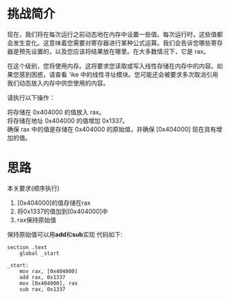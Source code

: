 # 挑战简介

现在，我们将在每次运行之前动态地在内存中设置一些值。每次运行时，这些值都会发生变化。这意味着您需要对寄存器进行某种公式运算。我们会告诉您哪些寄存器是预先设置的，以及您应该将结果放在哪里。在大多数情况下，它是 rax。

在这个级别，您将使用内存。这将要求您读取或写入线性存储在内存中的内容。如果您感到困惑，请查看 'ike 中的线性寻址模块。您可能还会被要求多次取消引用我们动态放入内存中供您使用的内容。

请执行以下操作：

将存储在 0x404000 的值放入 rax。  
将存储在地址 0x404000 的值增加 0x1337。  
确保 rax 中的值是存储在 0x404000 的原始值，并确保 [0x404000] 现在具有增加的值。  

# 思路
本关要求(顺序执行)
1. [0x404000]的值存储在rax
2. 将0x1337的值加到[0x404000]中
3. rax保持原始值

保持原始值可以用**add**和**sub**实现
代码如下:
```
section .text
    global _start

_start:
    mov rax, [0x404000]      
    add rax, 0x1337          
    mov [0x404000], rax      
    sub rax, 0x1337
```
